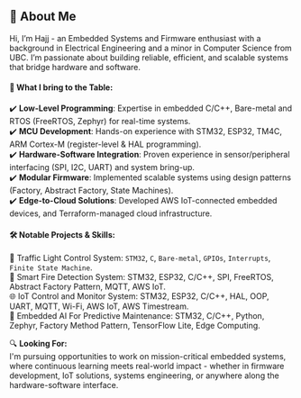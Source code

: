 ## 👋 About Me
Hi, I’m Hajj - an Embedded Systems and Firmware enthusiast with a background in Electrical Engineering and a minor in Computer Science from UBC. I’m passionate about building reliable, efficient, and scalable systems that bridge hardware and software.

#### 🚀 What I bring to the Table:
✔️ **Low-Level Programming**: Expertise in embedded C/C++, Bare-metal and RTOS (FreeRTOS, Zephyr) for real-time systems.   
✔️ **MCU Development**: Hands-on experience with STM32, ESP32, TM4C, ARM Cortex-M (register-level & HAL programming).     
✔️ **Hardware-Software Integration**: Proven experience in sensor/peripheral interfacing (SPI, I2C, UART) and system bring-up.  
✔️ **Modular Firmware**: Implemented scalable systems using design patterns (Factory, Abstract Factory, State Machines).  
✔️ **Edge-to-Cloud Solutions**: Developed AWS IoT-connected embedded devices, and Terraform-managed cloud infrastructure.  

#### 🛠️ Notable Projects & Skills:
🚦 Traffic Light Control System: `STM32`, `C`, `Bare-metal`, `GPIOs`, `Interrupts`, `Finite State Machine`.  
🚨 Smart Fire Detection System:  STM32, ESP32, C/C++, SPI, FreeRTOS, Abstract Factory Pattern, MQTT, AWS IoT.   
🌐 IoT Control and Monitor System: STM32, ESP32, C/C++, HAL, OOP, UART, MQTT, Wi-Fi, AWS IoT, AWS Timestream.    
📔 Embedded AI For Predictive Maintenance: STM32, C/C++, Python, Zephyr, Factory Method Pattern, TensorFlow Lite, Edge Computing.  

🔍 **Looking For:**  
I'm pursuing opportunities to work on mission-critical embedded systems, where continuous learning meets real-world impact - whether in firmware development, IoT solutions, systems engineering, or anywhere along the hardware-software interface. 
<!---
HajjSalad/HajjSalad is a ✨ special ✨ repository because its `README.md` (this file) appears on your GitHub profile.
You can click the Preview link to take a look at your changes.
--->
